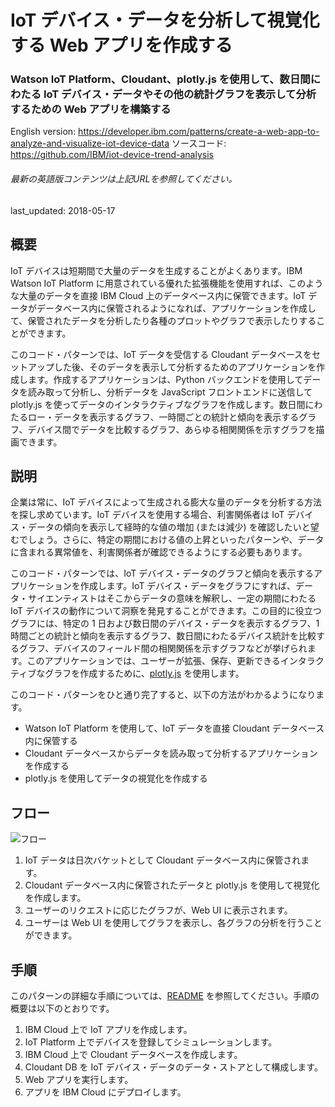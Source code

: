 #  IoT デバイス・データを分析して視覚化する Web アプリを作成する

### Watson IoT Platform、Cloudant、plotly.js を使用して、数日間にわたる IoT デバイス・データやその他の統計グラフを表示して分析するための Web アプリを構築する

English version: https://developer.ibm.com/patterns/create-a-web-app-to-analyze-and-visualize-iot-device-data
  ソースコード: https://github.com/IBM/iot-device-trend-analysis

###### 最新の英語版コンテンツは上記URLを参照してください。
last_updated: 2018-05-17

 
## 概要

IoT デバイスは短期間で大量のデータを生成することがよくあります。IBM Watson IoT Platform に用意されている優れた拡張機能を使用すれば、このような大量のデータを直接 IBM Cloud 上のデータベース内に保管できます。IoT データがデータベース内に保管されるようになれば、アプリケーションを作成して、保管されたデータを分析したり各種のプロットやグラフで表示したりすることができます。

このコード・パターンでは、IoT データを受信する Cloudant データベースをセットアップした後、そのデータを表示して分析するためのアプリケーションを作成します。作成するアプリケーションは、Python バックエンドを使用してデータを読み取って分析し、分析データを JavaScript フロントエンドに送信して plotly.js を使ってデータのインタラクティブなグラフを作成します。数日間にわたるロー・データを表示するグラフ、一時間ごとの統計と傾向を表示するグラフ、デバイス間でデータを比較するグラフ、あらゆる相関関係を示すグラフを描画できます。

## 説明

企業は常に、IoT デバイスによって生成される膨大な量のデータを分析する方法を探し求めています。IoT デバイスを使用する場合、利害関係者は IoT デバイス・データの傾向を表示して経時的な値の増加 (または減少) を確認したいと望むでしょう。さらに、特定の期間における値の上昇といったパターンや、データに含まれる異常値を、利害関係者が確認できるようにする必要もあります。

このコード・パターンでは、IoT デバイス・データのグラフと傾向を表示するアプリケーションを作成します。IoT デバイス・データをグラフにすれば、データ・サイエンティストはそこからデータの意味を解釈し、一定の期間にわたる IoT デバイスの動作について洞察を発見することができます。この目的に役立つグラフには、特定の 1 日および数日間のデバイス・データを表示するグラフ、1 時間ごとの統計と傾向を表示するグラフ、数日間にわたるデバイス統計を比較するグラフ、デバイスのフィールド間の相関関係を示すグラフなどが挙げられます。このアプリケーションでは、ユーザーが拡張、保存、更新できるインタラクティブなグラフを作成するために、[plotly.js](https://plot.ly/javascript/) を使用します。

このコード・パターンをひと通り完了すると、以下の方法がわかるようになります。

* Watson IoT Platform を使用して、IoT データを直接 Cloudant データベース内に保管する 
* Cloudant データベースからデータを読み取って分析するアプリケーションを作成する 
* plotly.js を使用してデータの視覚化を作成する 
 
## フロー

![フロー](../../images/arch-diagram.png)

1. IoT データは日次バケットとして Cloudant データベース内に保管されます。
1. Cloudant データベース内に保管されたデータと plotly.js を使用して視覚化を作成します。
1. ユーザーのリクエストに応じたグラフが、Web UI に表示されます。
1. ユーザーは Web UI を使用してグラフを表示し、各グラフの分析を行うことができます。

## 手順

このパターンの詳細な手順については、[README](https://github.com/IBM/iot-device-trend-analysis/blob/master/README.md) を参照してください。手順の概要は以下のとおりです。

1. IBM Cloud 上で IoT アプリを作成します。
1. IoT Platform 上でデバイスを登録してシミュレーションします。
1. IBM Cloud 上で Cloudant データベースを作成します。
1. Cloudant DB を IoT デバイス・データのデータ・ストアとして構成します。
1. Web アプリを実行します。
1. アプリを IBM Cloud にデプロイします。
